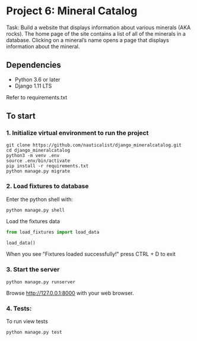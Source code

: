 # Project 6: Mineral Catalog

Task: Build a website that displays information about various minerals (AKA rocks). The home page of the site contains a list of all of the minerals in a database. Clicking on a mineral’s name opens a page that displays information about the mineral.

## Dependencies

* Python 3.6 or later
* Django 1.11 LTS

Refer to requirements.txt

## To start

### 1. Initialize virtual environment to run the project

```
git clone https://github.com/nauticalist/django_mineralcatalog.git
cd django_mineralcatalog
python3 -m venv .env
source .env/bin/activate
pip install -r requirements.txt
python manage.py migrate
```

### 2. Load fixtures to database

Enter the python shell with:
```
python manage.py shell
```
Load the fixtures data
```python
from load_fixtures import load_data

load_data()
```
When you see "Fixtures loaded successfully!" press CTRL + D to exit


### 3. Start the server

```
python manage.py runserver
```
Browse http://127.0.0.1:8000 with your web browser.

### 4. Tests:

To run view tests
```
python manage.py test
```
